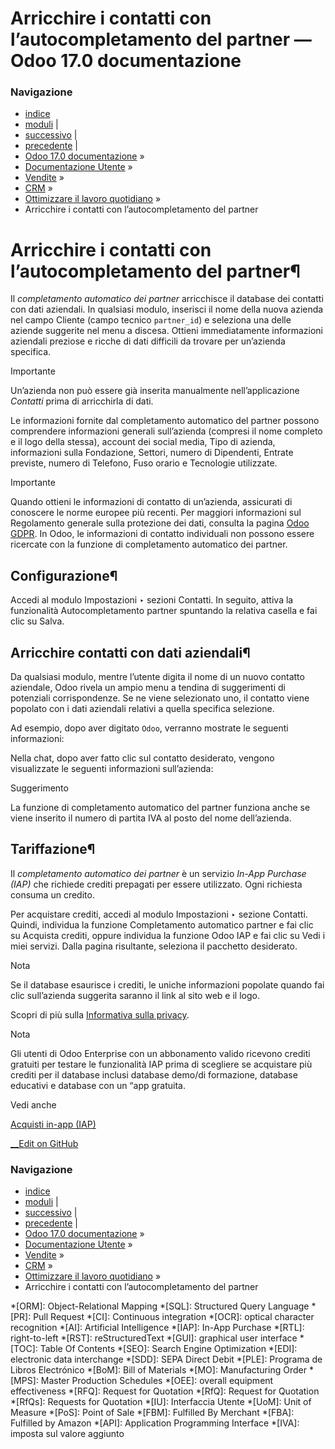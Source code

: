 # Arricchire i contatti con l’autocompletamento del partner — Odoo 17.0 documentazione

### Navigazione

  * [indice](../../../../genindex.html "Indice generale")
  * [moduli](../../../../py-modindex.html "Indice del modulo Python") |
  * [successivo](gamification.html "Gamification CRM") |
  * [precedente](../optimize.html "Ottimizzare il lavoro quotidiano") |
  * [Odoo 17.0 documentazione](../../../../index-2.html) »
  * [Documentazione Utente](../../../../applications.html) »
  * [Vendite](../../../sales.html) »
  * [CRM](../../crm.html) »
  * [Ottimizzare il lavoro quotidiano](../optimize.html) »
  * Arricchire i contatti con l’autocompletamento del partner



# Arricchire i contatti con l’autocompletamento del partner¶

Il _completamento automatico dei partner_ arricchisce il database dei contatti con dati aziendali. In qualsiasi modulo, inserisci il nome della nuova azienda nel campo Cliente (campo tecnico `partner_id`) e seleziona una delle aziende suggerite nel menu a discesa. Ottieni immediatamente informazioni aziendali preziose e ricche di dati difficili da trovare per un’azienda specifica.

Importante

Un’azienda non può essere già inserita manualmente nell’applicazione _Contatti_ prima di arricchirla di dati.

Le informazioni fornite dal completamento automatico del partner possono comprendere informazioni generali sull’azienda (compresi il nome completo e il logo della stessa), account dei social media, Tipo di azienda, informazioni sulla Fondazione, Settori, numero di Dipendenti, Entrate previste, numero di Telefono, Fuso orario e Tecnologie utilizzate.

Importante

Quando ottieni le informazioni di contatto di un’azienda, assicurati di conoscere le norme europee più recenti. Per maggiori informazioni sul Regolamento generale sulla protezione dei dati, consulta la pagina [Odoo GDPR](http://odoo.com/gdpr). In Odoo, le informazioni di contatto individuali non possono essere ricercate con la funzione di completamento automatico dei partner.

## Configurazione¶

Accedi al modulo Impostazioni ‣ sezioni Contatti. In seguito, attiva la funzionalità Autocompletamento partner spuntando la relativa casella e fai clic su Salva.

## Arricchire contatti con dati aziendali¶

Da qualsiasi modulo, mentre l’utente digita il nome di un nuovo contatto aziendale, Odoo rivela un ampio menu a tendina di suggerimenti di potenziali corrispondenze. Se ne viene selezionato uno, il contatto viene popolato con i dati aziendali relativi a quella specifica selezione.

Ad esempio, dopo aver digitato `Odoo`, verranno mostrate le seguenti informazioni:

Nella chat, dopo aver fatto clic sul contatto desiderato, vengono visualizzate le seguenti informazioni sull’azienda:

Suggerimento

La funzione di completamento automatico del partner funziona anche se viene inserito il numero di partita IVA al posto del nome dell’azienda.

## Tariffazione¶

Il _completamento automatico dei partner_ è un servizio _In-App Purchase (IAP)_ che richiede crediti prepagati per essere utilizzato. Ogni richiesta consuma un credito.

Per acquistare crediti, accedi al modulo Impostazioni ‣ sezione Contatti. Quindi, individua la funzione Completamento automatico partner e fai clic su Acquista crediti, oppure individua la funzione Odoo IAP e fai clic su Vedi i miei servizi. Dalla pagina risultante, seleziona il pacchetto desiderato.

Nota

Se il database esaurisce i crediti, le uniche informazioni popolate quando fai clic sull’azienda suggerita saranno il link al sito web e il logo.

Scopri di più sulla [Informativa sulla privacy](https://iap.odoo.com/privacy).

Nota

Gli utenti di Odoo Enterprise con un abbonamento valido ricevono crediti gratuiti per testare le funzionalità IAP prima di scegliere se acquistare più crediti per il database inclusi database demo/di formazione, database educativi e database con un “app gratuita.

Vedi anche

[Acquisti in-app (IAP)](../../../essentials/in_app_purchase.html)

[ __Edit on GitHub](https://github.com/odoo/documentation/edit/17.0/content/applications/sales/crm/optimize/partner_autocomplete.rst)

### Navigazione

  * [indice](../../../../genindex.html "Indice generale")
  * [moduli](../../../../py-modindex.html "Indice del modulo Python") |
  * [successivo](gamification.html "Gamification CRM") |
  * [precedente](../optimize.html "Ottimizzare il lavoro quotidiano") |
  * [Odoo 17.0 documentazione](../../../../index-2.html) »
  * [Documentazione Utente](../../../../applications.html) »
  * [Vendite](../../../sales.html) »
  * [CRM](../../crm.html) »
  * [Ottimizzare il lavoro quotidiano](../optimize.html) »
  * Arricchire i contatti con l’autocompletamento del partner


  *[ORM]: Object-Relational Mapping
  *[SQL]: Structured Query Language
  *[PR]: Pull Request
  *[CI]: Continuous integration
  *[OCR]: optical character recognition
  *[AI]: Artificial Intelligence
  *[IAP]: In-App Purchase
  *[RTL]: right-to-left
  *[RST]: reStructuredText
  *[GUI]: graphical user interface
  *[TOC]: Table Of Contents
  *[SEO]: Search Engine Optimization
  *[EDI]: electronic data interchange
  *[SDD]: SEPA Direct Debit
  *[PLE]: Programa de Libros Electrónico
  *[BoM]: Bill of Materials
  *[MO]: Manufacturing Order
  *[MPS]: Master Production Schedules
  *[OEE]: overall equipment effectiveness
  *[RFQ]: Request for Quotation
  *[RfQ]: Request for Quotation
  *[RfQs]: Requests for Quotation
  *[IU]: Interfaccia Utente
  *[UoM]: Unit of Measure
  *[PoS]: Point of Sale
  *[FBM]: Fulfilled By Merchant
  *[FBA]: Fulfilled by Amazon
  *[API]: Application Programming Interface
  *[IVA]: imposta sul valore aggiunto